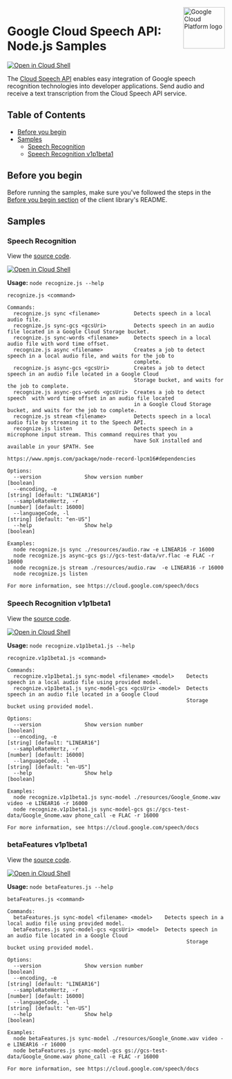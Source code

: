 <img src="https://avatars2.githubusercontent.com/u/2810941?v=3&s=96" alt="Google Cloud Platform logo" title="Google Cloud Platform" align="right" height="96" width="96"/>

# Google Cloud Speech API: Node.js Samples

[![Open in Cloud Shell][shell_img]][shell_link]

The [Cloud Speech API](https://cloud.google.com/speech/docs) enables easy integration of Google speech recognition technologies into developer applications. Send audio and receive a text transcription from the Cloud Speech API service.

## Table of Contents

* [Before you begin](#before-you-begin)
* [Samples](#samples)
  * [Speech Recognition](#speech-recognition)
  * [Speech Recognition v1p1beta1](#speech-recognition-v1p1beta1)

## Before you begin

Before running the samples, make sure you've followed the steps in the
[Before you begin section](../README.md#before-you-begin) of the client
library's README.

## Samples

### Speech Recognition

View the [source code][recognize_0_code].

[![Open in Cloud Shell][shell_img]](https://console.cloud.google.com/cloudshell/open?git_repo=https://github.com/googleapis/nodejs-speech&page=editor&open_in_editor=samples/recognize.js,samples/README.md)

__Usage:__ `node recognize.js --help`

```
recognize.js <command>

Commands:
  recognize.js sync <filename>           Detects speech in a local audio file.
  recognize.js sync-gcs <gcsUri>         Detects speech in an audio file located in a Google Cloud Storage bucket.
  recognize.js sync-words <filename>     Detects speech in a local audio file with word time offset.
  recognize.js async <filename>          Creates a job to detect speech in a local audio file, and waits for the job to
                                         complete.
  recognize.js async-gcs <gcsUri>        Creates a job to detect speech in an audio file located in a Google Cloud
                                         Storage bucket, and waits for the job to complete.
  recognize.js async-gcs-words <gcsUri>  Creates a job to detect speech  with word time offset in an audio file located
                                         in a Google Cloud Storage bucket, and waits for the job to complete.
  recognize.js stream <filename>         Detects speech in a local audio file by streaming it to the Speech API.
  recognize.js listen                    Detects speech in a microphone input stream. This command requires that you
                                         have SoX installed and available in your $PATH. See
                                         https://www.npmjs.com/package/node-record-lpcm16#dependencies

Options:
  --version              Show version number                                                                   [boolean]
  --encoding, -e                                                                          [string] [default: "LINEAR16"]
  --sampleRateHertz, -r                                                                        [number] [default: 16000]
  --languageCode, -l                                                                         [string] [default: "en-US"]
  --help                 Show help                                                                             [boolean]

Examples:
  node recognize.js sync ./resources/audio.raw -e LINEAR16 -r 16000
  node recognize.js async-gcs gs://gcs-test-data/vr.flac -e FLAC -r 16000
  node recognize.js stream ./resources/audio.raw  -e LINEAR16 -r 16000
  node recognize.js listen

For more information, see https://cloud.google.com/speech/docs
```

[recognize_0_docs]: https://cloud.google.com/speech/docs
[recognize_0_code]: recognize.js

### Speech Recognition v1p1beta1

View the [source code][recognize.v1p1beta1_1_code].

[![Open in Cloud Shell][shell_img]](https://console.cloud.google.com/cloudshell/open?git_repo=https://github.com/googleapis/nodejs-speech&page=editor&open_in_editor=samples/recognize.v1p1beta1.js,samples/README.md)

__Usage:__ `node recognize.v1p1beta1.js --help`

```
recognize.v1p1beta1.js <command>

Commands:
  recognize.v1p1beta1.js sync-model <filename> <model>    Detects speech in a local audio file using provided model.
  recognize.v1p1beta1.js sync-model-gcs <gcsUri> <model>  Detects speech in an audio file located in a Google Cloud
                                                          Storage bucket using provided model.

Options:
  --version              Show version number                                                                   [boolean]
  --encoding, -e                                                                          [string] [default: "LINEAR16"]
  --sampleRateHertz, -r                                                                        [number] [default: 16000]
  --languageCode, -l                                                                         [string] [default: "en-US"]
  --help                 Show help                                                                             [boolean]

Examples:
  node recognize.v1p1beta1.js sync-model ./resources/Google_Gnome.wav video -e LINEAR16 -r 16000
  node recognize.v1p1beta1.js sync-model-gcs gs://gcs-test-data/Google_Gnome.wav phone_call -e FLAC -r 16000

For more information, see https://cloud.google.com/speech/docs
```

[recognize.v1p1beta1_1_docs]: https://cloud.google.com/speech/docs
[recognize.v1p1beta1_1_code]: recognize.v1p1beta1.js

[shell_img]: //gstatic.com/cloudssh/images/open-btn.png
[shell_link]: https://console.cloud.google.com/cloudshell/open?git_repo=https://github.com/googleapis/nodejs-speech&page=editor&open_in_editor=samples/README.md

### betaFeatures v1p1beta1

View the [source code][betaFeatures_code].

[![Open in Cloud Shell][shell_img]](https://console.cloud.google.com/cloudshell/open?git_repo=https://github.com/googleapis/nodejs-speech&page=editor&open_in_editor=samples/betaFeatures.js,samples/README.md)

__Usage:__ `node betaFeatures.js --help`

```
betaFeatures.js <command>

Commands:
  betaFeatures.js sync-model <filename> <model>    Detects speech in a local audio file using provided model.
  betaFeatures.js sync-model-gcs <gcsUri> <model>  Detects speech in an audio file located in a Google Cloud
                                                          Storage bucket using provided model.

Options:
  --version              Show version number                                                                   [boolean]
  --encoding, -e                                                                          [string] [default: "LINEAR16"]
  --sampleRateHertz, -r                                                                        [number] [default: 16000]
  --languageCode, -l                                                                         [string] [default: "en-US"]
  --help                 Show help                                                                             [boolean]

Examples:
  node betaFeatures.js sync-model ./resources/Google_Gnome.wav video -e LINEAR16 -r 16000
  node betaFeatures.js sync-model-gcs gs://gcs-test-data/Google_Gnome.wav phone_call -e FLAC -r 16000

For more information, see https://cloud.google.com/speech/docs
```

[betaFeatures_docs]: https://cloud.google.com/speech/docs
[betaFeatures_code]: betaFeatures.js

[shell_img]: //gstatic.com/cloudssh/images/open-btn.png
[shell_link]: https://console.cloud.google.com/cloudshell/open?git_repo=https://github.com/googleapis/nodejs-speech&page=editor&open_in_editor=samples/README.md